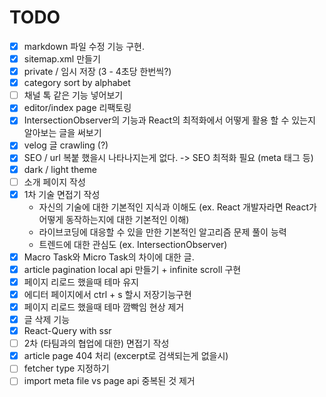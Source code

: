 # TODO
* [x] markdown 파일 수정 기능 구현.
* [x] sitemap.xml 만들기
* [x] private / 임시 저장 (3 - 4초당 한번씩?)
* [x] category sort by alphabet
* [ ] 채널 톡 같은 기능 넣어보기
* [x] editor/index page 리팩토링
* [x] IntersectionObserver의 기능과 React의 최적화에서 어떻게 활용 할 수 있는지 알아보는 글을 써보기
* [x] velog 글 crawling (?)
* [x] SEO / url 복붙 했을시 나타나지는게 없다. -> SEO 최적화 필요 (meta 태그 등)
* [x] dark / light theme
* [ ] 소개 페이지 작성
* [x] 1차 기술 면접기 작성
    * 자신의 기술에 대한 기본적인 지식과 이해도 (ex. React 개발자라면 React가 어떻게 동작하는지에 대한 기본적인 이해)
    * 라이브코딩에 대응할 수 있을 만한 기본적인 알고리즘 문제 풀이 능력
    * 트렌드에 대한 관심도 (ex. IntersectionObserver)
* [x] Macro Task와 Micro Task의 차이에 대한 글.
* [x] article pagination local api 만들기 + infinite scroll 구현
* [x] 페이지 리로드 했을때 테마 유지
* [x] 에디터 페이지에서 ctrl + s 할시 저장기능구현
* [x] 페이지 리로드 했을때 테마 깜빡임 현상 제거
* [x] 글 삭제 기능
* [x] React-Query with ssr
* [ ] 2차 (타팀과의 협업에 대한) 면접기 작성
* [x] article page 404 처리 (excerpt로 검색되는게 없을시)
* [ ] fetcher type 지정하기
* [ ] import meta file vs page api 중복된 것 제거